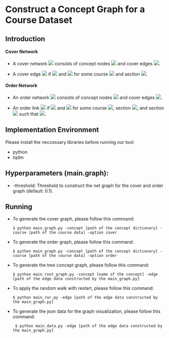 # Construct a Concept Graph for a Course Dataset

## Introduction

#### Cover Network
- A cover network <img src="https://render.githubusercontent.com/render/math?math=\mathcal{G}^c"> consists of concept nodes <img src="https://render.githubusercontent.com/render/math?math=\mathcal{P}"> and cover edges <img src="https://render.githubusercontent.com/render/math?math=\mathcal{L}^c \in \mathcal{P} \times \mathcal{P}">.

- A cover edge <img src="https://render.githubusercontent.com/render/math?math=p_a > p_b \in \mathcal{L}^c"> if <img src="https://render.githubusercontent.com/render/math?math=p_a \in T_i"> and <img src="https://render.githubusercontent.com/render/math?math=p_b \in s_{i,j}"> for some course <img src="https://render.githubusercontent.com/render/math?math=C_i"> and section <img src="https://render.githubusercontent.com/render/math?math=s_{i,j}">.

#### Order Network
- An order network <img src="https://render.githubusercontent.com/render/math?math=\mathcal{G}^o"> consists of concept nodes <img src="https://render.githubusercontent.com/render/math?math=\mathcal{P}"> and cover edges <img src="https://render.githubusercontent.com/render/math?math=\mathcal{L}^o \in \mathcal{P} \times \mathcal{P}">.

- An order link <img src="https://render.githubusercontent.com/render/math?math=p_a \rightarrow p_b \in \mathcal{L}^o"> if <img src="https://render.githubusercontent.com/render/math?math=p_a \in s_{i,j}"> and <img src="https://render.githubusercontent.com/render/math?math=p_b \in s_{i,j'}"> for some course <img src="https://render.githubusercontent.com/render/math?math=C_i">, section <img src="https://render.githubusercontent.com/render/math?math=s_{i,j}">, and section <img src="https://render.githubusercontent.com/render/math?math=s_{i,j'}"> such that <img src="https://render.githubusercontent.com/render/math?math=j < j'">.

## Implementation Environment

Please install the neccessary libraries before running our tool:

- python
- tqdm

## Hyperparameters (main.graph):

* -threshold: Threshold to construct the net graph for the cover and order graph (default: 0.1). 

## Running
      
- To generate the cover graph, please follow this command: 

      $ python main_graph.py -concept [path of the concept dictionary] -course [path of the course data] -option cover

- To generate the order graph, please follow this command: 

      $ python main_graph.py -concept [path of the concept dictionary] -course [path of the course data] -option order
      
- To generate the tree concept graph, please follow this command:

      $ python main_root_graph.py -concept [name of the concept] -edge [path of the edge data constructed by the main_graph.py]
      
- To apply the random walk with restart, please follow this command:

      $ python main_rwr.py -edge [path of the edge data constructed by the main_graph.py]
      
- To generate the json data for the graph visualization, please follow this command:
      
       $ python main_data.py -edge [path of the edge data constructed by the main_graph.py]

